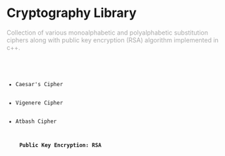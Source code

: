<h1 class="font-family: verdana">Cryptography Library</h1>
<p style="color: darkgrey;">Collection of various monoalphabetic and polyalphabetic substitution ciphers along with public key encryption (RSA) algorithm implemented in c++.</p>
<code>
<ul>
    <li>Caesar's Cipher</li>
    <li>Vigenere Cipher</li>
    <li>Atbash Cipher</li>
</ul>
    <b>Public Key Encryption: RSA</b>
</code>